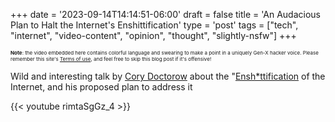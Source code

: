 +++
date = '2023-09-14T14:14:51-06:00'
draft = false
title = 'An Audacious Plan to Halt the Internet&#39;s Enshittification'
type = 'post'
tags = ["tech", "internet", "video-content", "opinion", "thought", "slightly-nsfw"]
+++

<style type="text/css">
        .e-mail:before {
            content: attr(data-website) "\0040" attr(data-user);
            unicode-bidi: bidi-override;
            direction: rtl;
        }
</style>

<div style="font-size: 8px;">
<b>Note</b>: the video embedded here contains colorful language and swearing to make a point in a uniquely Gen-X hacker voice. Please remember this site's <a href="https://julianwest.me/Blog/site-disclosure/site-disclosure/">Terms of use</a>, and feel free to skip this blog post if it's offensive!
</div>

Wild and interesting talk by <a href="https://pluralistic.net">Cory Doctorow</a> about the "<a href="https://en.wikipedia.org/wiki/Enshittification">Ensh*ttification</a> of the Internet, and his proposed plan to address it

<div class="video">
{{< youtube rimtaSgGz_4 >}}
</div>
